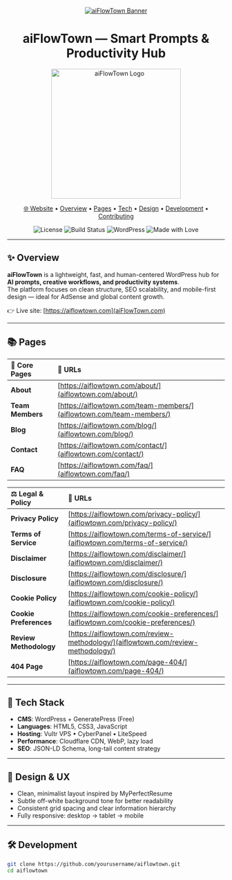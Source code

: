 <!-- README.md for aiFlowTown -->

<p align="center">
  <a href="https://aiflowtown.com">
    <img src="https://aiflowtown.com/wp-content/uploads/2025/10/project_aiflowtown_banner-1.webp" alt="aiFlowTown Banner">
  </a>
</p>

<h1 align="center">aiFlowTown — Smart Prompts & Productivity Hub</h1>

<p align="center">
  <a href="https://aiflowtown.com">
    <img src="https://aiflowtown.com/wp-content/uploads/2025/10/aiflowtown_logo_v4.webp" alt="aiFlowTown Logo" width="300">
  </a>
</p>
<p align="center">
  <a href="https://aiflowtown.com">🌐 Website</a> •
  <a href="#-overview">Overview</a> •
  <a href="#-pages">Pages</a> •
  <a href="#-tech-stack">Tech</a> •
  <a href="#-design--ux">Design</a> •
  <a href="#-development">Development</a> •
  <a href="#-contributing">Contributing</a>
</p>

<p align="center">
  <img alt="License" src="https://img.shields.io/badge/License-MIT-green">
  <img alt="Build Status" src="https://img.shields.io/badge/Status-Building-blue">
  <img alt="WordPress" src="https://img.shields.io/badge/WordPress-GeneratePress%20Free-21759B">
  <img alt="Made with Love" src="https://img.shields.io/badge/Made%20with-❤️-ff69b4">
</p>

---

## ✨ Overview
**aiFlowTown** is a lightweight, fast, and human-centered WordPress hub for **AI prompts, creative workflows, and productivity systems**.  
The platform focuses on clean structure, SEO scalability, and mobile-first design — ideal for AdSense and global content growth.

👉 Live site: [https://aiflowtown.com](aiFlowTown.com)

---

## 📚 Pages

<p align="center">

| 🧭 Core Pages | 🔗 URLs |
|:--------------|:--------------------------------|
| **About** | [https://aiflowtown.com/about/](aiflowtown.com/about/) |
| **Team Members** | [https://aiflowtown.com/team-members/](aiflowtown.com/team-members/) |
| **Blog** | [https://aiflowtown.com/blog/](aiflowtown.com/blog/) |
| **Contact** | [https://aiflowtown.com/contact/](aiflowtown.com/contact/) |
| **FAQ** | [https://aiflowtown.com/faq/](aiflowtown.com/faq/) |

| ⚖️ Legal & Policy | 🔗 URLs |
|:-------------------|:--------------------------------|
| **Privacy Policy** | [https://aiflowtown.com/privacy-policy/](aiflowtown.com/privacy-policy/) |
| **Terms of Service** | [https://aiflowtown.com/terms-of-service/](aiflowtown.com/terms-of-service/) |
| **Disclaimer** | [https://aiflowtown.com/disclaimer/](aiflowtown.com/disclaimer/) |
| **Disclosure** | [https://aiflowtown.com/disclosure/](aiflowtown.com/disclosure/) |
| **Cookie Policy** | [https://aiflowtown.com/cookie-policy/](aiflowtown.com/cookie-policy/) |
| **Cookie Preferences** | [https://aiflowtown.com/cookie-preferences/](aiflowtown.com/cookie-preferences/) |
| **Review Methodology** | [https://aiflowtown.com/review-methodology/](aiflowtown.com/review-methodology/) |
| **404 Page** | [https://aiflowtown.com/page-404/](aiflowtown.com/page-404/) |

</p>

---

## 🧱 Tech Stack
- **CMS**: WordPress + GeneratePress (Free)  
- **Languages**: HTML5, CSS3, JavaScript  
- **Hosting**: Vultr VPS • CyberPanel • LiteSpeed  
- **Performance**: Cloudflare CDN, WebP, lazy load  
- **SEO**: JSON-LD Schema, long-tail content strategy  

---

## 🎨 Design & UX
- Clean, minimalist layout inspired by MyPerfectResume  
- Subtle off-white background tone for better readability  
- Consistent grid spacing and clear information hierarchy  
- Fully responsive: desktop → tablet → mobile  

---

## 🛠 Development

```bash
git clone https://github.com/yourusername/aiflowtown.git
cd aiflowtown
